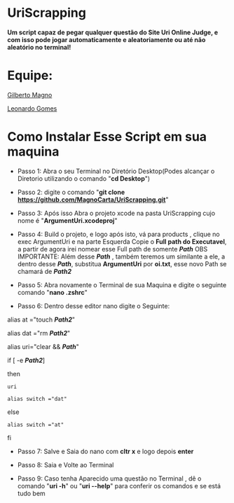 # UriScrapping



**Um script capaz de pegar qualquer questão do Site Uri Online Judge, e com isso pode jogar automaticamente e aleatoriamente ou até não aleatório no terminal!**


# Equipe:
  [Gilberto Magno](https://github.com/MagnoCarta)
  
  [Leonardo Gomes](https://github.com/leonardo252)


# Como Instalar Esse Script em sua maquina

- Passo 1: Abra o seu Terminal no Diretório Desktop(Podes alcançar o Diretorio utilizando o comando "**cd Desktop**")




- Passo 2: digite o comando "**git clone https://github.com/MagnoCarta/UriScrapping.git**"




- Passo 3: Após isso Abra o projeto xcode na pasta UriScrapping cujo nome é "**ArgumentUri.xcodeproj**"




- Passo 4: Build o projeto, e logo após isto, vá para products , clique no exec ArgumentUri e na parte Esquerda Copie o **Full path do Executavel**, a partir de agora irei nomear esse Full path de somente **_Path_**
OBS IMPORTANTE:
Além desse **_Path_** , também teremos um similante a ele, a dentro desse **_Path_**, substitua **ArgumentUri** por **oi.txt**, esse novo Path se chamará de **_Path2_**




- Passo 5: Abra novamente o Terminal de sua Maquina e digite o seguinte comando "**nano .zshrc**"




- Passo 6: Dentro desse editor nano digite o Seguinte:





alias at ="touch **_Path2_**"  

alias dat ="rm **_Path2_**"  

alias uri="clear && **_Path_**"  

if [ -e **_Path2_**]  

then  

    uri  
    
    alias switch ="dat"  
    
else  

    alias switch ="at"  
    
fi





- Passo 7: Salve e Saia do nano com **cltr x** e logo depois **enter**




- Passo 8: Saia e Volte ao Terminal




- Passo 9: Caso tenha Aparecido uma questão no Terminal , dê o comando "**uri -h**" ou "**uri --help**" para conferir os comandos e se está tudo bem
